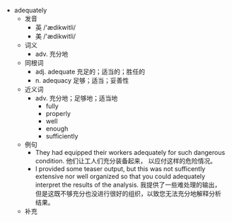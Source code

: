 - adequately
  - 发音
    - 英 /'ædikwitli/
    - 美 /'ædikwitli/
  - 词义
    - adv. 充分地
  - 同根词
    - adj. adequate 充足的；适当的；胜任的
    - n. adequacy 足够；适当；妥善性
  - 近义词
    - adv. 充分地；足够地；适当地
      - fully
      - properly
      - well
      - enough
      - sufficiently
  - 例句
    - They had equipped their workers adequately for such dangerous condition. 他们让工人们充分装备起来， 以应付这样的危险情况。
    - I provided some teaser output, but this was not sufficently extensive nor well organized so that you could adequately interpret the results of the analysis. 我提供了一些难处理的输出，但是这既不够充分也没进行很好的组织，以致您无法充分地解释分析结果。
  - 补充